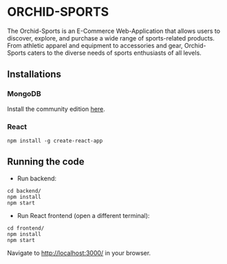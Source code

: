# ORCHID-SPORTS

The Orchid-Sports is an E-Commerce Web-Application that allows users to discover, explore, and purchase a wide range of sports-related products. From athletic apparel and equipment to accessories and gear, Orchid-Sports caters to the diverse needs of sports enthusiasts of all levels.


## Installations


### MongoDB

Install the community edition [here](https://docs.mongodb.com/manual/installation/#mongodb-community-edition-installation-tutorials).


### React

```
npm install -g create-react-app
```


## Running the code

* Run backend:
```
cd backend/
npm install
npm start
```

* Run React frontend (open a different terminal):
```
cd frontend/
npm install
npm start
```


Navigate to [http://localhost:3000/](http://localhost:3000/) in your browser.
